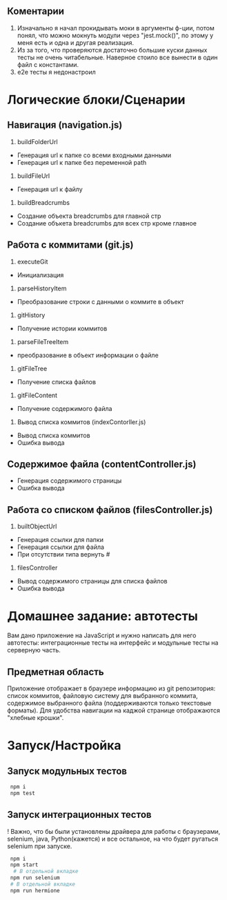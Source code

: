 ## Коментарии

1. Изначально я начал прокидывать моки в аргументы ф-ции, потом понял, что можно мокнуть модули через "jest.mock()", по этому у меня есть и одна и другая реализация.
1. Из за того, что проверяются достаточно большие куски данных тесты не очень читабельные. Наверное стоило все вынести в один файл с константами.
1. e2e тесты я недонастроил


# Логические блоки/Сценарии

## Навигация (navigation.js)
1. buildFolderUrl 
- Генерация url к папке cо всеми входными данными
- Генерация url к папке без переменной path
1. buildFileUrl  
- Генерация url к файлу
1. buildBreadcrumbs
 - Создание объекта breadcrumbs для главной стр
 - Создание объкета breadcrumbs для всех стр кроме главное

 ## Работа с коммитами (git.js)
 1. executeGit 
 - Инициализация 
 1. parseHistoryItem
 - Преобразование строки с данными о коммите в объект
 1. gitHistory
 - Получение истории коммитов
 1. parseFileTreeItem 
 - преобразование в объект информации о файле
 1. gitFileTree
 - Получение списка файлов
 1. gitFileContent
 - Получение содержимого файла
 1. Вывод списка коммитов (indexContorller.js)
 - Вывод списка коммитов
 - Ошибка вывода
 
 ## Содержимое файла (contentController.js)
 - Генерация содержимого страницы
 - Ошибка вывода

 ## Работа со списком файлов (filesController.js)
 1. builtObjectUrl
 - Генерация ссылки для папки
 - Генерация ссылки для файла
 - При отсутствии типа вернуть #
 1. filesController
 - Вывод содержимого страницы для списка файлов
 - Ошибка вывода
 

# Домашнее задание: автотесты

Вам дано приложение на JavaScript и нужно написать для него автотесты: интеграционные тесты на интерфейс и модульные тесты на серверную часть.

## Предметная область

Приложение отображает в браузере информацию из git репозитория: список коммитов, файловую систему для выбранного коммита, содержимое выбранного файла (поддерживаются только текстовые форматы). Для удобства навигации на каджой странице отображаются "хлебные крошки".



# Запуск/Настройка

## Запуск модульных тестов

```sh
 npm i
 npm test
```

## Запуск интеграционных тестов

! Важно, что бы были установлены драйвера для работы с браузерами, selenium, java, Python(кажется) и все остальное, на что будет ругаться selenium при запуске.

```sh
 npm i
 npm start
  # В отдельной вкладке
 npm run selenium
 # В отдельной вкладке
 npm run hermione
```